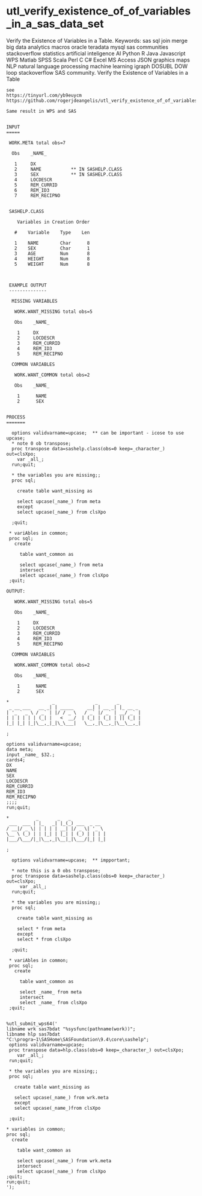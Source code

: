 # utl_verify_existence_of_of_variables_in_a_sas_data_set
Verify the Existence of Variables in a Table. Keywords: sas sql join merge big data analytics macros oracle teradata mysql sas communities stackoverflow statistics artificial inteligence AI Python R Java Javascript WPS Matlab SPSS Scala Perl C C# Excel MS Access JSON graphics maps NLP natural language processing machine learning igraph DOSUBL DOW loop stackoverflow SAS community.
    Verify the Existence of Variables in a Table

    see
    https://tinyurl.com/yb9euycm
    https://github.com/rogerjdeangelis/utl_verify_existence_of_of_variables_in_a_sas_data_set

    Same result in WPS and SAS


    INPUT
    =====

     WORK.META total obs=7

      Obs    _NAME_

       1     DX
       2     NAME           ** IN SASHELP.CLASS
       3     SEX            ** IN SASHELP.CLASS
       4     LOCDESCR
       5     REM_CURRID
       6     REM_ID3
       7     REM_RECIPNO


     SASHELP.CLASS

        Variables in Creation Order

       #    Variable    Type    Len

       1    NAME        Char      8
       2    SEX         Char      1
       3    AGE         Num       8
       4    HEIGHT      Num       8
       5    WEIGHT      Num       8



     EXAMPLE OUTPUT
     --------------

      MISSING VARIABLES

       WORK.WANT_MISSING total obs=5

       Obs    _NAME_

        1     DX
        2     LOCDESCR
        3     REM_CURRID
        4     REM_ID3
        5     REM_RECIPNO

      COMMON VARIABLES

       WORK.WANT_COMMON total obs=2

       Obs    _NAME_

        1      NAME
        2      SEX


    PROCESS
    =======

      options validvarname=upcase;  ** can be important - icose to use upcase;
      * note 0 ob transpose;
      proc transpose data=sashelp.class(obs=0 keep=_character_) out=clsXpo;
        var _all_;
      run;quit;

      * the variables you are missing;;
      proc sql;

        create table want_missing as

        select upcase(_name_) from meta
        except
        select upcase(_name_) from clsXpo

      ;quit;

     * variAbles in common;
     proc sql;
       create

         table want_common as

         select upcase(_name_) from meta
         intersect
         select upcase(_name_) from clsXpo
     ;quit;

    OUTPUT:

       WORK.WANT_MISSING total obs=5

       Obs    _NAME_

        1     DX
        2     LOCDESCR
        3     REM_CURRID
        4     REM_ID3
        5     REM_RECIPNO

      COMMON VARIABLES

       WORK.WANT_COMMON total obs=2

       Obs    _NAME_

        1      NAME
        2      SEX

    *                _               _       _
     _ __ ___   __ _| | _____     __| | __ _| |_ __ _
    | '_ ` _ \ / _` | |/ / _ \   / _` |/ _` | __/ _` |
    | | | | | | (_| |   <  __/  | (_| | (_| | || (_| |
    |_| |_| |_|\__,_|_|\_\___|   \__,_|\__,_|\__\__,_|

    ;

    options validvarname=upcase;
    data meta;
    input _name_ $32.;
    cards4;
    DX
    NAME
    SEX
    LOCDESCR
    REM_CURRID
    REM_ID3
    REM_RECIPNO
    ;;;;
    run;quit;

    *          _       _   _
     ___  ___ | |_   _| |_(_) ___  _ __
    / __|/ _ \| | | | | __| |/ _ \| '_ \
    \__ \ (_) | | |_| | |_| | (_) | | | |
    |___/\___/|_|\__,_|\__|_|\___/|_| |_|

    ;

      options validvarname=upcase;  ** impportant;

      * note this is a 0 obs transpose;
      proc transpose data=sashelp.class(obs=0 keep=_character_) out=clsXpo;
         var _all_;
      run;quit;

      * the variables you are missing;;
      proc sql;

        create table want_missing as

        select * from meta
        except
        select * from clsXpo

      ;quit;

     * variAbles in common;
     proc sql;
       create

         table want_common as

         select _name_ from meta
         intersect
         select _name_ from clsXpo
     ;quit;


    %utl_submit_wps64('
    libname wrk sas7bdat "%sysfunc(pathname(work))";
    libname hlp sas7bdat "C:\progra~1\SASHome\SASFoundation\9.4\core\sashelp";
     options validvarname=upcase;
     proc transpose data=hlp.class(obs=0 keep=_character_) out=clsXpo;
        var _all_;
     run;quit;

     * the variables you are missing;;
     proc sql;

       create table want_missing as

       select upcase(_name_) from wrk.meta
       except
       select upcase(_name_)from clsXpo

     ;quit;

    * variables in common;
    proc sql;
      create

        table want_common as

        select upcase(_name_) from wrk.meta
        intersect
        select upcase(_name_) from clsXpo
    ;quit;
    run;quit;
    ');
